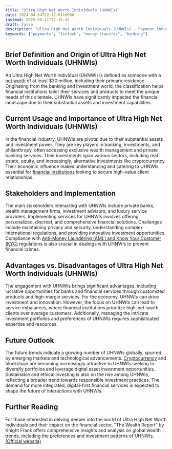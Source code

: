 ```yaml
---
title: "Ultra High Net Worth Individuals (UHNWIs)"
date: 2024-04-04T22:12:01+0000
lastmod: 2025-08-11T12:15:45
draft: false
description: "Ultra High Net Worth Individuals (UHNWIs) - Payment industry knowledge and insights"
keywords: ["payments", "fintech", "money transfer", "banking"]
---
```


## Brief Definition and Origin of Ultra High Net Worth Individuals (UHNWIs)

An Ultra High Net Worth Individual (UHNWI) is defined as someone with a [net worth](https://faisalkhanllc.xyz/resources/payments-wiki/n/net-worth/) of at least $30 million, including their primary residence. Originating from the banking and investment world, the classification helps financial institutions tailor their services and products to meet the unique needs of this clientele. UHNWIs have significantly impacted the financial landscape due to their substantial assets and investment capabilities.

## Current Usage and Importance of Ultra High Net Worth Individuals (UHNWIs)

In the financial industry, UHNWIs are pivotal due to their substantial assets and investment power. They are key players in banking, investments, and philanthropy, often accessing exclusive wealth management and private banking services. Their investments span various sectors, including real estate, equity, and increasingly, alternative investments like cryptocurrency. Their economic influence makes understanding and catering to UHNWIs essential for [financial institutions](https://faisalkhanllc.xyz/resources/payments-wiki/f/financial-institution-fi/) looking to secure high-value client relationships.

## Stakeholders and Implementation

The main stakeholders interacting with UHNWIs include private banks, wealth management firms, investment advisors, and luxury service providers. Implementing services for UHNWIs involves offering personalized, discreet, and comprehensive financial solutions. Challenges include maintaining privacy and security, understanding complex international regulations, and providing innovative investment opportunities. Compliance with [Anti-Money Laundering (AML) and Know Your Customer (KYC)](https://faisalkhanllc.xyz/resources/payments-wiki/k/know-your-customer-kyc-anti-money-laundering-aml/) regulations is also crucial in dealings with UHNWIs to prevent financial crimes.

## Advantages vs. Disadvantages of Ultra High Net Worth Individuals (UHNWIs)

The engagement with UHNWIs brings significant advantages, including lucrative opportunities for banks and financial services through customized products and high-margin services. For the economy, UHNWIs can drive investment and innovation. However, the focus on UHNWIs can lead to service imbalances, where financial institutions prioritize high-net-worth clients over average customers. Additionally, managing the intricate investment portfolios and preferences of UHNWIs requires sophisticated expertise and resources.

## Future Outlook

The future trends indicate a growing number of UHNWIs globally, spurred by emerging markets and technological advancements. [Cryptocurrency](https://faisalkhanllc.xyz/resources/payments-wiki/c/cryptocurrency/) and blockchain are becoming increasingly attractive to UHNWIs seeking to diversify portfolios and leverage digital asset investment opportunities. Sustainable and ethical investing is also on the rise among UHNWIs, reflecting a broader trend towards responsible investment practices. The demand for more integrated, digital-first financial services is expected to shape the future of interactions with UHNWIs.

## Further Reading

For those interested in delving deeper into the world of Ultra High Net Worth Individuals and their impact on the financial sector, "The Wealth Report" by Knight Frank offers comprehensive insights and analysis on global wealth trends, including the preferences and investment patterns of UHNWIs. [(Official website)](https://www.knightfrank.com/wealthreport)